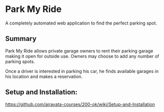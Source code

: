 # Park My Ride

A completely automated web application to find the perfect parking spot.

## Summary
Park My Ride allows private garage owners to rent their parking garage making it open for outside use. Owners may choose to add any number of parking spots.

Once a driver is interested in parking his car, he finds available garages in his location and makes a reservation.

## Setup and Installation:

https://github.com/airavata-courses/200-ok/wiki/Setup-and-Installation
